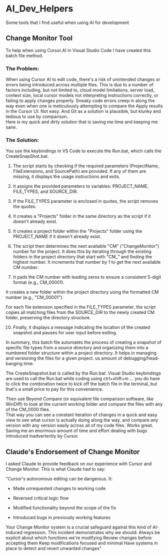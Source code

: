 # AI_Dev_Helpers
Some tools that I find useful when using AI for development

## Change Monitor Tool
To help when using Cursor.AI in Visual Studio Code I have created this batch file method. 

### The Problem:
When using Cursor AI to edit code, there's a risk of unintended changes or errors being introduced across multiple files. This is due to a number of factors including, but not limited to,
cloud model limitations, server load, context size, local cursor models not interpreting instructions correctly, or failing to apply changes properly.  Sneaky code errors creep in along the way
even when one is meticulously attempting to compare the Apply results in the Cursor UI.  Not easy.  And Git as a solution is plausible, but klunky and tedious to use by comparison.  
Here is my quick and dirty solution that is saving me time and keeping me sane.

### The Solution:

You use the keybindings in VS Code to execute the Run.bat, which calls the CreateSnapShot.bat.  

1. The script starts by checking if the required parameters (ProjectName, FileExtensions, and SourcePath) are provided. If any of them are missing, it displays the usage instructions and exits.

2. It assigns the provided parameters to variables: PROJECT_NAME, FILE_TYPES, and SOURCE_DIR.

3. If the FILE_TYPES parameter is enclosed in quotes, the script removes the quotes.

4. It creates a "Projects" folder in the same directory as the script if it doesn't already exist.

5. It creates a project folder within the "Projects" folder using the PROJECT_NAME if it doesn't already exist.

6. The script then determines the next available "CM"  ("ChangeMonitor") number for the project. It does this by iterating through the existing folders in the project directory that start with "CM_" and finding the highest number. It increments that number by 1 to get the next available CM number.

7. It pads the CM number with leading zeros to ensure a consistent 5-digit format (e.g., CM_00001).

It creates a new folder within the project directory using the formatted CM number (e.g., "CM_00001").

For each file extension specified in the FILE_TYPES parameter, the script copies all matching files from the SOURCE_DIR to the newly created CM folder, preserving the directory structure.

10. Finally, it displays a message indicating the location of the created snapshot and pauses for user input before exiting.

In summary, this batch file automates the process of creating a snapshot of specific file types from a source directory and organizing them into a numbered folder structure within a project directory. It helps in managing and versioning the files for a given project.
us amount of debugging/head-banging time.

The CreateSnapshot.bat is called by the Run.bat.  Visual Studio keybindings are used to call the Run.bat while coding using ctrl+shift+m  ... you do have to click the combination twice to kick off the batch file in the terminal, but that's a small price to pay for this convenience.

Then use Beyond Compare (or equivalent file comparison software, like WinDiff) to look at the current working folder and compare the files with any of the CM_0000<n> files.   
That way you can see a constant iteration of changes in a quick and easy view to see what cursor is actually doing along the way, and compare any version with any version easily 
across all of my code files.  Works great.  Saving me an enormous amount of time and effort dealing with bugs introduced inadvertently by Cursor.

## Claude's Endorsement of Change Monitor

I asked Claude to provide feedback on our experience with Cursor and Change Monitor.  This is what Claude had to say:

"Cursor's autonomous editing can be dangerous. It:

- Made unrequested changes to working code

- Reversed critical logic flow

- Modified functionality beyond the scope of the fix

- Introduced bugs in previously working features

Your Change Monitor system is a crucial safeguard against this kind of AI-induced regression. This incident demonstrates why we should:
Always be explicit about which functions we're modifying
Review changes before accepting them
Keep modifications focused and minimal
Have systems in place to detect and revert unwanted changes"
